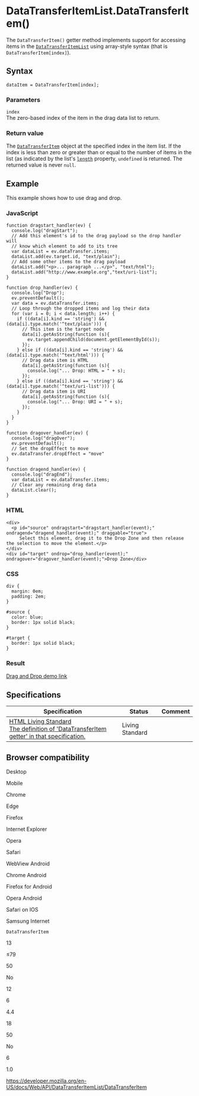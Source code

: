 # DataTransferItemList.DataTransferItem()

The `DataTransferItem()` getter method implements support for accessing items in the [`DataTransferItemList`](../datatransferitemlist) using array-style syntax (that is `DataTransferItem[index]`).

## Syntax

    dataItem = DataTransferItem[index];

### Parameters

`index`  
The zero-based index of the item in the drag data list to return.

### Return value

The [`DataTransferItem`](../datatransferitem) object at the specified index in the item list. If the index is less than zero or greater than or equal to the number of items in the list (as indicated by the list's [`length`](length) property, `undefined` is returned. The returned value is never `null`.

## Example

This example shows how to use drag and drop.

### JavaScript

    function dragstart_handler(ev) {
      console.log("dragStart");
      // Add this element's id to the drag payload so the drop handler will
      // know which element to add to its tree
      var dataList = ev.dataTransfer.items;
      dataList.add(ev.target.id, "text/plain");
      // Add some other items to the drag payload
      dataList.add("<p>... paragraph ...</p>", "text/html");
      dataList.add("http://www.example.org","text/uri-list");
    }

    function drop_handler(ev) {
      console.log("Drop");
      ev.preventDefault();
      var data = ev.dataTransfer.items;
      // Loop through the dropped items and log their data
      for (var i = 0; i < data.length; i++) {
        if ((data[i].kind == 'string') && (data[i].type.match('^text/plain'))) {
          // This item is the target node
          data[i].getAsString(function (s){
            ev.target.appendChild(document.getElementById(s));
          });
        } else if ((data[i].kind == 'string') && (data[i].type.match('^text/html'))) {
          // Drag data item is HTML
          data[i].getAsString(function (s){
            console.log("... Drop: HTML = " + s);
          });
        } else if ((data[i].kind == 'string') && (data[i].type.match('^text/uri-list'))) {
          // Drag data item is URI
          data[i].getAsString(function (s){
            console.log("... Drop: URI = " + s);
          });
        }
      }
    }

    function dragover_handler(ev) {
      console.log("dragOver");
      ev.preventDefault();
      // Set the dropEffect to move
      ev.dataTransfer.dropEffect = "move"
    }

    function dragend_handler(ev) {
      console.log("dragEnd");
      var dataList = ev.dataTransfer.items;
      // Clear any remaining drag data
      dataList.clear();
    }

### HTML

    <div>
      <p id="source" ondragstart="dragstart_handler(event);" ondragend="dragend_handler(event);" draggable="true">
         Select this element, drag it to the Drop Zone and then release the selection to move the element.</p>
    </div>
    <div id="target" ondrop="drop_handler(event);" ondragover="dragover_handler(event);">Drop Zone</div>

### CSS

    div {
      margin: 0em;
      padding: 2em;
    }

    #source {
      color: blue;
      border: 1px solid black;
    }

    #target {
      border: 1px solid black;
    }

### Result

[Drag and Drop demo link](https://yari-demos.prod.mdn.mozit.cloud/en-US/docs/Web/API/DataTransferItemList/DataTransferItem/_samples_/Example_Drag_and_Drop)

## Specifications

<table><thead><tr class="header"><th>Specification</th><th>Status</th><th>Comment</th></tr></thead><tbody><tr class="odd"><td><a href="https://html.spec.whatwg.org/multipage/#the-datatransferitemlist-interface">HTML Living Standard<br />
<span class="small">The definition of 'DataTransferItem getter' in that specification.</span></a></td><td><span class="spec-living">Living Standard</span></td><td></td></tr></tbody></table>

## Browser compatibility

Desktop

Mobile

Chrome

Edge

Firefox

Internet Explorer

Opera

Safari

WebView Android

Chrome Android

Firefox for Android

Opera Android

Safari on IOS

Samsung Internet

`DataTransferItem`

13

≤79

50

No

12

6

4.4

18

50

No

6

1.0

<a href="https://developer.mozilla.org/en-US/docs/Web/API/DataTransferItemList/DataTransferItem" class="_attribution-link">https://developer.mozilla.org/en-US/docs/Web/API/DataTransferItemList/DataTransferItem</a>
